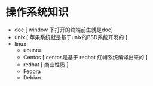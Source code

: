 # 操作系统知识
* doc [ window 下打开的终端前生就是doc]
* unix [ 苹果系统就是基于unix的BSD系统开发的 ]
* linux
  * ubuntu
  * Centos [ centos是基于 redhat 红帽系统编译出来的 ]
  * redhat [ 商业性质 ]
  * Fedora
  * Debian